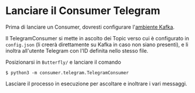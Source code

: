 # Lanciare il Consumer Telegram

Prima di lanciare un Consumer, dovresti configurare l'[ambiente Kafka](https://github.com/Vashy/AlphaSix/blob/b6f3a176088e3b822261c5f0381d26017d351463/Butterfly/README.md).

Il TelegramConsumer si mette in ascolto dei Topic verso cui è configurato in `config.json` (li creerà direttamente su Kafka in caso non siano presenti),
e li inoltra all'utente Telegram con l'ID definita nello stesso file.

Posizionarsi in `Butterfly/` e lanciare il comando

    $ python3 -m consumer.telegram.TelegramConsumer

Lasciare il processo in esecuzione per ascoltare e inoltrare i vari messaggi.
